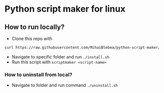 # Python script maker for linux

## How to run locally?

- Clone this repo with 
```bash
curl https://raw.githubusercontent.com/MihaiBlebea/python-script-maker/master/installer.sh --output installer.sh --silent && chmod +x ./installer.sh && ./installer.sh
```
- Navigate to specific folder and run ```./install.sh```
- Run this script with ```scriptmaker <script-name>```

### How to uninstall from local?

- Navigate to folder and run command ```./uninstall.sh```
